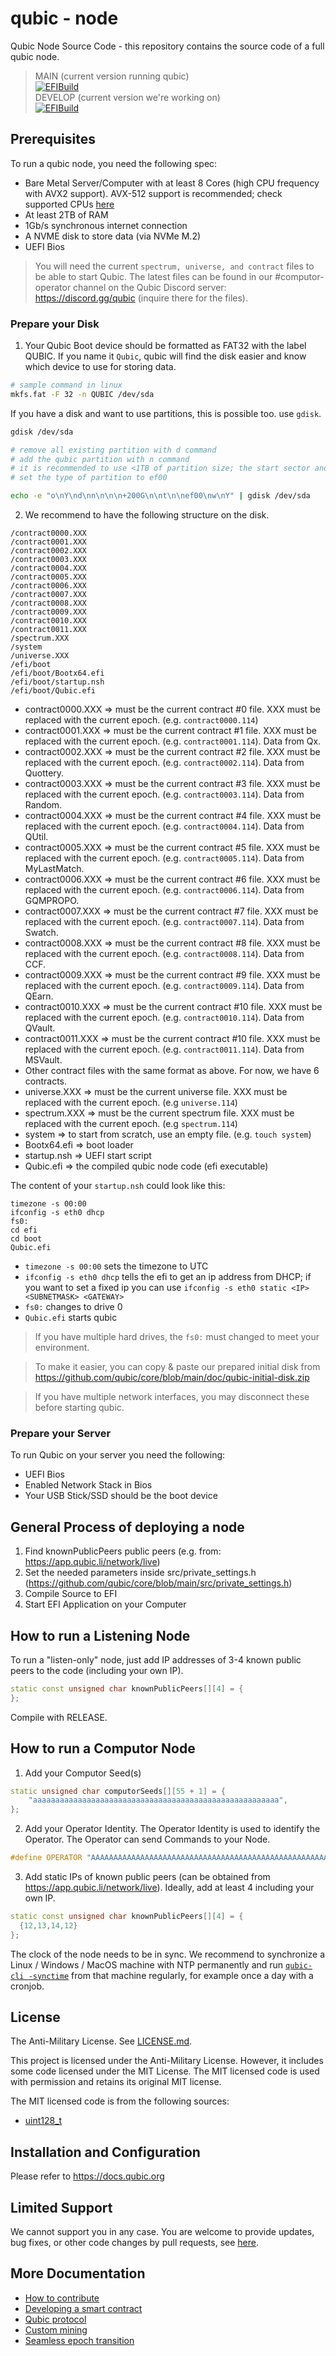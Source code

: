 # qubic - node
Qubic Node Source Code - this repository contains the source code of a full qubic node.

> MAIN (current version running qubic) <br>
> [![EFIBuild](https://github.com/qubic/core/actions/workflows/efi-build-develop.yml/badge.svg?branch=main)](https://github.com/qubic/core/actions/workflows/efi-build-develop.yml)
> <br>
> DEVELOP (current version we're working on) <br>
> [![EFIBuild](https://github.com/qubic/core/actions/workflows/efi-build-develop.yml/badge.svg?branch=develop)](https://github.com/qubic/core/actions/workflows/efi-build-develop.yml)

## Prerequisites
To run a qubic node, you need the following spec:
- Bare Metal Server/Computer with at least 8 Cores (high CPU frequency with AVX2 support). AVX-512 support is recommended; check supported CPUs [here](https://www.epey.co.uk/cpu/e/YTozOntpOjUwOTc7YToxOntpOjA7czo2OiI0Mjg1NzUiO31pOjUwOTk7YToyOntpOjA7czoxOiI4IjtpOjE7czoyOiIzMiI7fWk6NTA4ODthOjY6e2k6MDtzOjY6IjQ1NjE1MCI7aToxO3M6NzoiMjM4Nzg2MSI7aToyO3M6NzoiMTkzOTE5OSI7aTozO3M6NzoiMTUwMjg4MyI7aTo0O3M6NzoiMjA2Nzk5MyI7aTo1O3M6NzoiMjE5OTc1OSI7fX1fYjowOw==/)
- At least 2TB of RAM
- 1Gb/s synchronous internet connection
- A NVME disk to store data (via NVMe M.2)
- UEFI Bios 

> You will need the current `spectrum, universe, and contract` files to be able to start Qubic. The latest files can be found in our #computor-operator channel on the Qubic Discord server: https://discord.gg/qubic (inquire there for the files).

### Prepare your Disk
1. Your Qubic Boot device should be formatted as FAT32 with the label QUBIC.
If you name it `Qubic`, qubic will find the disk easier and know which device to use for storing data.
```bash
# sample command in linux
mkfs.fat -F 32 -n QUBIC /dev/sda
```
If you have a disk and want to use partitions, this is possible too. use `gdisk`.
```bash
gdisk /dev/sda

# remove all existing partition with d command
# add the qubic partition with n command
# it is recommended to use <1TB of partition size; the start sector and the end sector can be specified with size. eg: 200G.
# set the type of partition to ef00

echo -e "o\nY\nd\nn\n\n\n+200G\n\nt\n\nef00\nw\nY" | gdisk /dev/sda

```
2. We recommend to have the following structure on the disk.
```
/contract0000.XXX
/contract0001.XXX
/contract0002.XXX
/contract0003.XXX
/contract0004.XXX
/contract0005.XXX
/contract0006.XXX
/contract0007.XXX
/contract0008.XXX
/contract0009.XXX
/contract0010.XXX
/contract0011.XXX
/spectrum.XXX
/system
/universe.XXX
/efi/boot
/efi/boot/Bootx64.efi
/efi/boot/startup.nsh
/efi/boot/Qubic.efi
```
- contract0000.XXX => must be the current contract #0 file. XXX must be replaced with the current epoch. (e.g. `contract0000.114`)
- contract0001.XXX => must be the current contract #1 file. XXX must be replaced with the current epoch. (e.g. `contract0001.114`). Data from Qx.
- contract0002.XXX => must be the current contract #2 file. XXX must be replaced with the current epoch. (e.g. `contract0002.114`). Data from Quottery.
- contract0003.XXX => must be the current contract #3 file. XXX must be replaced with the current epoch. (e.g. `contract0003.114`). Data from Random.
- contract0004.XXX => must be the current contract #4 file. XXX must be replaced with the current epoch. (e.g. `contract0004.114`). Data from QUtil.
- contract0005.XXX => must be the current contract #5 file. XXX must be replaced with the current epoch. (e.g. `contract0005.114`). Data from MyLastMatch.
- contract0006.XXX => must be the current contract #6 file. XXX must be replaced with the current epoch. (e.g. `contract0006.114`). Data from GQMPROPO.
- contract0007.XXX => must be the current contract #7 file. XXX must be replaced with the current epoch. (e.g. `contract0007.114`). Data from Swatch.
- contract0008.XXX => must be the current contract #8 file. XXX must be replaced with the current epoch. (e.g. `contract0008.114`). Data from CCF.
- contract0009.XXX => must be the current contract #9 file. XXX must be replaced with the current epoch. (e.g. `contract0009.114`). Data from QEarn.
- contract0010.XXX => must be the current contract #10 file. XXX must be replaced with the current epoch. (e.g. `contract0010.114`). Data from QVault.
- contract0011.XXX => must be the current contract #10 file. XXX must be replaced with the current epoch. (e.g. `contract0011.114`). Data from MSVault.
- Other contract files with the same format as above. For now, we have 6 contracts.
- universe.XXX => must be the current universe file. XXX must be replaced with the current epoch. (e.g `universe.114`)
- spectrum.XXX => must be the current spectrum file. XXX must be replaced with the current epoch. (e.g `spectrum.114`)
- system => to start from scratch, use an empty file. (e.g. `touch system`)
- Bootx64.efi => boot loader
- startup.nsh => UEFI start script
- Qubic.efi => the compiled qubic node code (efi executable)

The content of your `startup.nsh` could look like this:
```batch
timezone -s 00:00
ifconfig -s eth0 dhcp
fs0:
cd efi
cd boot
Qubic.efi
```

- `timezone -s 00:00` sets the timezone to UTC
- `ifconfig -s eth0 dhcp` tells the efi to get an ip address from DHCP; if you want to set a fixed ip you can use `ifconfig -s eth0 static <IP> <SUBNETMASK> <GATEWAY>`
- `fs0:` changes to drive 0
- `Qubic.efi` starts qubic

> If you have multiple hard drives, the `fs0:` must changed to meet your environment.

> To make it easier, you can copy & paste our prepared initial disk from https://github.com/qubic/core/blob/main/doc/qubic-initial-disk.zip

> If you have multiple network interfaces, you may disconnect these before starting qubic.

### Prepare your Server
To run Qubic on your server you need the following:
- UEFI Bios
- Enabled Network Stack in Bios
- Your USB Stick/SSD should be the boot device

## General Process of deploying a node
1. Find knownPublicPeers public peers (e.g. from: https://app.qubic.li/network/live)
2. Set the needed parameters inside src/private_settings.h (https://github.com/qubic/core/blob/main/src/private_settings.h)
3. Compile Source to EFI
4. Start EFI Application on your Computer


## How to run a Listening Node
To run a "listen-only" node, just add IP addresses of 3-4 known public peers to the code (including your own IP).
```c++
static const unsigned char knownPublicPeers[][4] = {
};
```
Compile with RELEASE.

## How to run a Computor Node
1. Add your Computor Seed(s)
```c++
static unsigned char computorSeeds[][55 + 1] = {
    "aaaaaaaaaaaaaaaaaaaaaaaaaaaaaaaaaaaaaaaaaaaaaaaaaaaaaaa",
};
```
2. Add your Operator Identity.
The Operator Identity is used to identify the Operator. The Operator can send Commands to your Node.
```c++
#define OPERATOR "AAAAAAAAAAAAAAAAAAAAAAAAAAAAAAAAAAAAAAAAAAAAAAAAAAAAAAAAAAAA"
```
3. Add static IPs of known public peers (can be obtained from https://app.qubic.li/network/live).
Ideally, add at least 4 including your own IP.
```c++
static const unsigned char knownPublicPeers[][4] = {
  {12,13,14,12}
};
```

The clock of the node needs to be in sync.
We recommend to synchronize a Linux / Windows / MacOS machine with NTP permanently and run [`qubic-cli -synctime`](https://github.com/qubic/qubic-cli) from that machine regularly, for example once a day with a cronjob.


## License
The Anti-Military License. See [LICENSE.md](LICENSE.md).

This project is licensed under the Anti-Military License. However, it includes
some code licensed under the MIT License. The MIT licensed code is used with
permission and retains its original MIT license.

The MIT licensed code is from the following sources:
- [uint128_t](https://github.com/calccrypto/uint128_t)

## Installation and Configuration
Please refer to https://docs.qubic.org

## Limited Support
We cannot support you in any case. You are welcome to provide updates, bug fixes, or other code changes by pull requests, see [here](doc/contributing.md).

## More Documentation
- [How to contribute](doc/contributing.md)
- [Developing a smart contract ](doc/contracts.md)
- [Qubic protocol](doc/protocol.md)
- [Custom mining](doc/custom_mining.md)
- [Seamless epoch transition](SEAMLESS.md)
